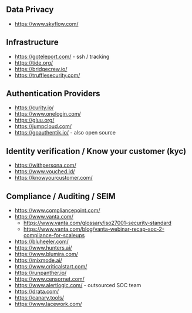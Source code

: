 ## Data Privacy
* https://www.skyflow.com/


## Infrastructure
* https://goteleport.com/ - ssh / tracking
* https://tide.org/
* https://bridgecrew.io/
* https://trufflesecurity.com/

## Authentication Providers
* https://curity.io/
* https://www.onelogin.com/
* https://gluu.org/
* https://jumpcloud.com/
* https://goauthentik.io/ - also open source

## Identity verification / Know your customer (kyc)
* https://withpersona.com/
* https://www.vouched.id/
* https://knowyourcustomer.com/

## Compliance / Auditing / SEIM
* https://www.compliancepoint.com/
* https://www.vanta.com/
    * https://www.vanta.com/glossary/iso27001-security-standard
    * https://www.vanta.com/blog/vanta-webinar-recap-soc-2-compliance-for-scaleups
* https://bluheeler.com/
* https://www.hunters.ai/
* https://www.blumira.com/
* https://mixmode.ai/
* https://www.criticalstart.com/
* https://runpanther.io/
* https://www.censornet.com/
* https://www.alertlogic.com/ - outsourced SOC team
* https://drata.com/
* https://canary.tools/
* https://www.lacework.com/

